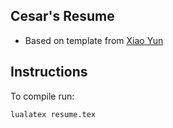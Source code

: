 ## Cesar's Resume
- Based on template from [Xiao Yun](https://github.com/xyz-yuanhf/yuan-resume)

## Instructions

To compile run:
```bash
lualatex resume.tex
```
 
